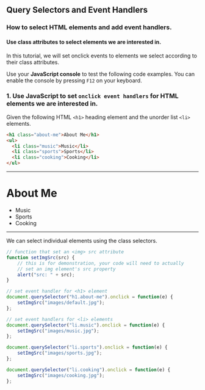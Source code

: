 ## Query Selectors and Event Handlers
### How to select HTML elements and add event handlers.
#### Use class attributes to select elements we are interested in.

In this tutorial, we will set onclick events to elements we select according to their class attributes.

Use your **JavaScript console** to test the following code examples.  You can enable the console by pressing `F12` on your keyboard.

### 1. Use JavaScript to set `onclick event handlers` for HTML elements we are interested in.

Given the following HTML `<h1>` heading element and the unorder list `<li>` elements.

```html
<h1 class="about-me">About Me</h1>
<ul>
  <li class="music">Music</li>
  <li class="sports">Sports</li>
  <li class="cooking">Cooking</li>
</ul>
```
------------------------------------------------------------

<h1 class="about-me">About Me</h1>
<ul>
  <li class="music">Music</li>
  <li class="sports">Sports</li>
  <li class="cooking">Cooking</li>
</ul>

------------------------------------------------------------

We can select individual elements using the class selectors.

```javascript
// function that set an <img> src attribute
function setImgSrc(src) {
	// this is for demonstration, your code will need to actually
	// set an img element's src property
	alert("src: " + src);
}

// set event handler for <h1> element
document.querySelector("h1.about-me").onclick = function(e) {
	setImgSrc("images/default.jpg");
};

// set event handlers for <li> elements
document.querySelector("li.music").onclick = function(e) {
	setImgSrc("images/music.jpg");
};

document.querySelector("li.sports").onclick = function(e) {
	setImgSrc("images/sports.jpg");
};

document.querySelector("li.cooking").onclick = function(e) {
	setImgSrc("images/cooking.jpg");
};
```
